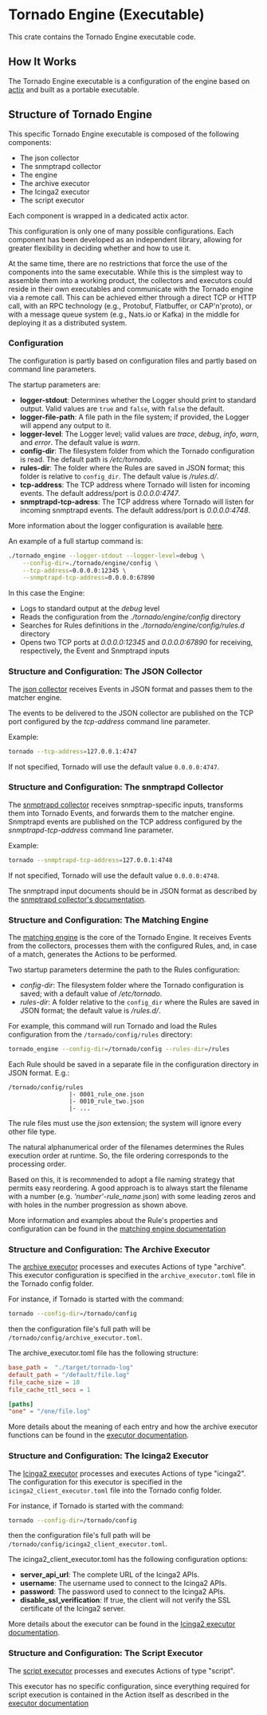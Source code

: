 # Tornado Engine (Executable)

This crate contains the Tornado Engine executable code.



## How It Works

The Tornado Engine executable is a configuration of the engine based on
[actix](https://github.com/actix/actix)
and built as a portable executable.



## Structure of Tornado Engine

This specific Tornado Engine executable is composed of the following components:
- The json collector
- The snmptrapd collector
- The engine
- The archive executor
- The Icinga2 executor
- The script executor

Each component is wrapped in a dedicated actix actor.

This configuration is only one of many possible configurations. Each component has been developed
as an independent library, allowing for greater flexibility in deciding whether and how to use it.

At the same time, there are no restrictions that force the use of the components into the same
executable. While this is the simplest way to assemble them into a working product, the
collectors and executors could reside in their own executables and communicate with the Tornado
engine via a remote call. This can be achieved either through a direct TCP or HTTP call, with
an RPC technology (e.g., Protobuf, Flatbuffer, or CAP'n'proto), or with a message queue
system (e.g., Nats.io or Kafka) in the middle for deploying it as a distributed system.



### Configuration

The configuration is partly based on configuration files and partly based on command line
parameters.

The startup parameters are:
- __logger-stdout__:  Determines whether the Logger should print to standard output.
  Valid values are `true` and `false`, with `false` the default.
- __logger-file-path__:  A file path in the file system; if provided, the Logger will
  append any output to it.
- __logger-level__:  The Logger level; valid values are _trace_, _debug_, _info_, _warn_, and
  _error_. The default value is _warn_.
- __config-dir__:  The filesystem folder from which the Tornado configuration is read.
  The default path is _/etc/tornado_.
- __rules-dir__:  The folder where the Rules are saved in JSON format;
  this folder is relative to `config_dir`. The default value is _/rules.d/_.
- __tcp-address__:  The TCP address where Tornado will listen for incoming events.
  The default address/port is _0.0.0.0:4747_.
- __snmptrapd-tcp-adress__:  The TCP address where Tornado will listen for incoming snmptrapd events.
  The default address/port is _0.0.0.0:4748_.

More information about the logger configuration is available [here](../../../common/logger/doc/README.md).

An example of a full startup command is:
```bash
./tornado_engine --logger-stdout --logger-level=debug \
    --config-dir=./tornado/engine/config \
    --tcp-address=0.0.0.0:12345 \
    --snmptrapd-tcp-address=0.0.0.0:67890
```

In this case the Engine:
- Logs to standard output at the _debug_ level
- Reads the configuration from the _./tornado/engine/config_ directory
- Searches for Rules definitions in the _./tornado/engine/config/rules.d_ directory
- Opens two TCP ports at _0.0.0.0:12345_ and _0.0.0.0:67890_ for receiving,
  respectively, the Event and Snmptrapd inputs



### Structure and Configuration: The JSON Collector

The [json collector](../../../collector/json/doc/README.md)
receives Events in JSON format and passes them to the matcher engine.

The events to be delivered to the JSON collector are published on the TCP port
configured by the _tcp-address_ command line parameter.

Example:
```bash
tornado --tcp-address=127.0.0.1:4747
```

If not specified, Tornado will use the default value `0.0.0.0:4747`.



### Structure and Configuration:  The snmptrapd Collector

The [snmptrapd collector](../../../collector/snmptrapd/doc/README.md) receives snmptrap-specific
inputs, transforms them into Tornado Events, and forwards them to the matcher engine. Snmptrapd
events are published on the TCP address configured by the _snmptrapd-tcp-address_ command line
parameter.

Example:
```bash
tornado --snmptrapd-tcp-address=127.0.0.1:4748
```

If not specified, Tornado will use the default value `0.0.0.0:4748`.

The snmptrapd input documents should be in JSON format as described by the
[snmptrapd collector's documentation](../../../collector/snmptrapd/doc/README.md).



### Structure and Configuration:  The Matching Engine

The [matching engine](../../../engine/matcher/doc/README.md) is the core of the Tornado Engine.
It receives Events from the collectors,
processes them with the configured Rules, and, in case of a match, generates the Actions to be
performed.

Two startup parameters determine the path to the Rules configuration:
- _config-dir_:  The filesystem folder where the Tornado configuration is saved;
  with a default value of _/etc/tornado_.
- _rules-dir_:  A folder relative to the `config_dir` where the Rules are saved in JSON format;
  the default value is _/rules.d/_.

For example, this command will run Tornado and load the Rules configuration from the
`/tornado/config/rules` directory:
```bash
tornado_engine --config-dir=/tornado/config --rules-dir=/rules
```

Each Rule should be saved in a separate file in the configuration directory in JSON format.
E.g.:
```
/tornado/config/rules
                 |- 0001_rule_one.json
                 |- 0010_rule_two.json
                 |- ...
```

The rule files must use the _json_ extension; the system will ignore every other file type.

The natural alphanumerical order of the filenames determines the Rules execution order at runtime.
So, the file ordering corresponds to the processing order.

Based on this, it is recommended to adopt a file naming strategy that permits easy reordering.
A good approach is to always start the filename with a number 
(e.g. _'number'_-*rule_name*.json) with some leading zeros and with holes in the number
progression as shown above.  

More information and examples about the Rule's properties and configuration can be found in the
[matching engine documentation](../../../engine/matcher/doc/README.md)



### Structure and Configuration:  The Archive Executor

The [archive executor](../../../executor/archive/doc/README.md) processes and executes Actions
of type "archive". This executor configuration is specified in the `archive_executor.toml`
file in the Tornado config folder.

For instance, if Tornado is started with the command:
```bash
tornado --config-dir=/tornado/config
```
then the configuration file's full path will be `/tornado/config/archive_executor.toml`.

The archive_executor.toml file has the following structure:
```toml
base_path =  "./target/tornado-log"
default_path = "/default/file.log"
file_cache_size = 10
file_cache_ttl_secs = 1

[paths]
"one" = "/one/file.log"
```

More details about the meaning of each entry and how the archive executor functions can be found
in the [executor documentation](../../../executor/archive/doc/README.md).



### Structure and Configuration:  The Icinga2 Executor

The [Icinga2 executor](../../../executor/icinga2/doc/README.md) processes and executes Actions
of type "icinga2". The configuration for this executor is specified in the `icinga2_client_executor.toml`
file into the Tornado config folder.

For instance, if Tornado is started with the command:
```bash
tornado --config-dir=/tornado/config
```
then the configuration file's full path will be `/tornado/config/icinga2_client_executor.toml`.

The icinga2_client_executor.toml has the following configuration options:
- __server_api_url__: The complete URL of the Icinga2 APIs.
- __username__: The username used to connect to the Icinga2 APIs.
- __password__: The password used to connect to the Icinga2 APIs.
- __disable_ssl_verification__: If true, the client will not verify the SSL certificate of the Icinga2 server.

More details about the executor can be found in the
[Icinga2 executor documentation](../../../executor/icinga2/doc/README.md).



### Structure and Configuration:  The Script Executor

The [script executor](../../../executor/script/doc/README.md) processes and executes Actions
of type "script".

This executor has no specific configuration, since everything required for script execution is
contained in the Action itself as described in the
[executor documentation](../../../executor/script/doc/README.md)
